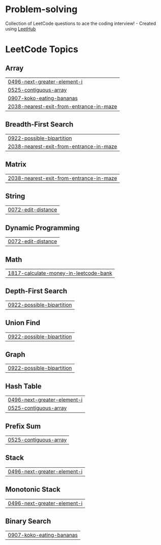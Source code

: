 # Problem-solving
Collection of LeetCode questions to ace the coding interview! - Created using [LeetHub](https://github.com/QasimWani/LeetHub)

<!---LeetCode Topics Start-->
# LeetCode Topics
## Array
|  |
| ------- |
| [0496-next-greater-element-i](https://github.com/J4wHar/Problem-solving/tree/master/0496-next-greater-element-i) |
| [0525-contiguous-array](https://github.com/J4wHar/Problem-solving/tree/master/0525-contiguous-array) |
| [0907-koko-eating-bananas](https://github.com/J4wHar/Problem-solving/tree/master/0907-koko-eating-bananas) |
| [2038-nearest-exit-from-entrance-in-maze](https://github.com/J4wHar/Problem-solving/tree/master/2038-nearest-exit-from-entrance-in-maze) |
## Breadth-First Search
|  |
| ------- |
| [0922-possible-bipartition](https://github.com/J4wHar/Problem-solving/tree/master/0922-possible-bipartition) |
| [2038-nearest-exit-from-entrance-in-maze](https://github.com/J4wHar/Problem-solving/tree/master/2038-nearest-exit-from-entrance-in-maze) |
## Matrix
|  |
| ------- |
| [2038-nearest-exit-from-entrance-in-maze](https://github.com/J4wHar/Problem-solving/tree/master/2038-nearest-exit-from-entrance-in-maze) |
## String
|  |
| ------- |
| [0072-edit-distance](https://github.com/J4wHar/Problem-solving/tree/master/0072-edit-distance) |
## Dynamic Programming
|  |
| ------- |
| [0072-edit-distance](https://github.com/J4wHar/Problem-solving/tree/master/0072-edit-distance) |
## Math
|  |
| ------- |
| [1817-calculate-money-in-leetcode-bank](https://github.com/J4wHar/Problem-solving/tree/master/1817-calculate-money-in-leetcode-bank) |
## Depth-First Search
|  |
| ------- |
| [0922-possible-bipartition](https://github.com/J4wHar/Problem-solving/tree/master/0922-possible-bipartition) |
## Union Find
|  |
| ------- |
| [0922-possible-bipartition](https://github.com/J4wHar/Problem-solving/tree/master/0922-possible-bipartition) |
## Graph
|  |
| ------- |
| [0922-possible-bipartition](https://github.com/J4wHar/Problem-solving/tree/master/0922-possible-bipartition) |
## Hash Table
|  |
| ------- |
| [0496-next-greater-element-i](https://github.com/J4wHar/Problem-solving/tree/master/0496-next-greater-element-i) |
| [0525-contiguous-array](https://github.com/J4wHar/Problem-solving/tree/master/0525-contiguous-array) |
## Prefix Sum
|  |
| ------- |
| [0525-contiguous-array](https://github.com/J4wHar/Problem-solving/tree/master/0525-contiguous-array) |
## Stack
|  |
| ------- |
| [0496-next-greater-element-i](https://github.com/J4wHar/Problem-solving/tree/master/0496-next-greater-element-i) |
## Monotonic Stack
|  |
| ------- |
| [0496-next-greater-element-i](https://github.com/J4wHar/Problem-solving/tree/master/0496-next-greater-element-i) |
## Binary Search
|  |
| ------- |
| [0907-koko-eating-bananas](https://github.com/J4wHar/Problem-solving/tree/master/0907-koko-eating-bananas) |
<!---LeetCode Topics End-->